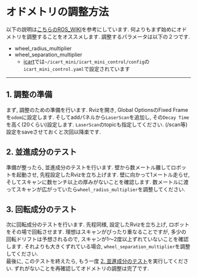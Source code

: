 # オドメトリの調整方法  
以下の説明は[こちらのROS_WIKI](https://wiki.ros.org/navigation/Tutorials/Navigation%20Tuning%20Guide#Odometry)を参考にしています. 
何よりもまず始めにオドメトリを調整することをオススメします. 調整するパラメータは以下の２つです.
- wheel_radius_multiplier 
- wheel_separation_multiplier
  - [icart](https://github.com/open-rdc/icart)では`~/icart_mini/icart_mini_control/config`の`icart_mini_control.yaml`で設定されています

---
## 1. 調整の準備
まず, 調整のための準備を行います. Rvizを開き, Global OptionsのFixed Frameを`odom`に設定します. そしてaddパネルから`LaserScan`を追加し, その`Decay Time`を高く(20くらい)設定します. 
`LaserScan`のtopicも指定してください. (/scan等)  
設定をsaveさせておくと次回以降楽です. 

## 2. 並進成分のテスト
準備が整ったら, 並進成分のテストを行います. 壁から数メートル離してロボットを起動させ, 先程設定したRvizを立ち上げます. 壁に向かって1メートル走らせ, そしてスキャンに数センチ以上の厚みがないことを確認します. 数メートルに渡ってスキャンが広がっていたら`wheel_radius_multiplier`を調整してください. 

## 3. 回転成分のテスト
次に回転成分のテストを行います. 先程同様, 設定したRvizを立ち上げ, ロボットをその場で回転させます. 理想はスキャンがぴったり重なることですが, 多少の回転ドリフトは予想されるので, スキャンが1～2度以上ずれていないことを確認します. それよりも大きくずれている場合, `wheel_separation_multiplier`を調整してください.  
最後に, このテストを終えたら, もう一度 [2. 並進成分のテスト](#2-並進成分のテスト)を実行してください. ずれがないことを再確認してオドメトリの調整は完了です. 